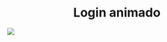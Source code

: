 <h1 align="center">Login animado</h1>

><p align="center"></p>

<img src="https://img.shields.io/static/v1?label=furico&message=framework&color=blue&style=for-the-badge&logo=html"/>